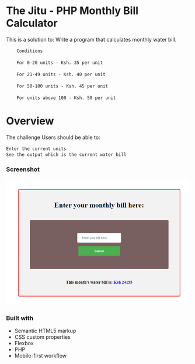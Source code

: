 # The Jitu - PHP Monthly Bill Calculator
This is a solution to:
        Write a program that calculates monthly water bill.


        Conditions

        For 0-20 units - Ksh. 35 per unit

        For 21-49 units - Ksh. 40 per unit

        For 50-100 units - Ksh. 45 per unit

        For units above 100 - Ksh. 50 per unit


# Overview
The challenge
Users should be able to:

    Enter the current units
    See the output which is the current water bill

### Screenshot

![](screenshot.png)



### Built with

- Semantic HTML5 markup
- CSS custom properties
- Flexbox
- PHP
- Mobile-first workflow
